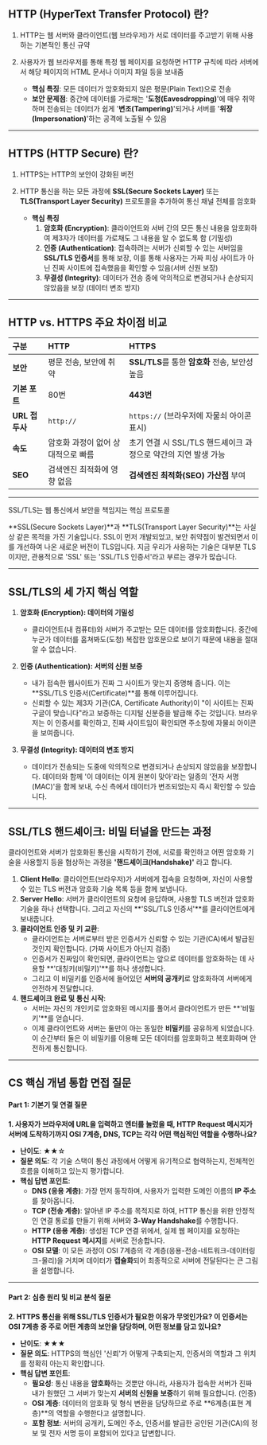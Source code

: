## HTTP (HyperText Transfer Protocol) 란? 

1. HTTP는 웹 서버와 클라이언트(웹 브라우저)가 서로 데이터를 주고받기 위해 사용하는 기본적인 통신 규약

2. 사용자가 웹 브라우저를 통해 특정 웹 페이지를 요청하면 HTTP 규칙에 따라 서버에서 해당 페이지의 HTML 문서나 이미지 파일 등을 보내줌

    -   **핵심 특징**: 모든 데이터가 암호화되지 않은 평문(Plain Text)으로 전송
    -   **보안 문제점**: 중간에 데이터를 가로채는 '**도청(Eavesdropping)**'에 매우 취약하며 전송되는 데이터가 쉽게 '**변조(Tampering)**'되거나 서버를 '**위장(Impersonation)**'하는 공격에 노출될 수 있음

---

## HTTPS (HTTP Secure) 란? 

1. HTTPS는 HTTP의 보안이 강화된 버전

2. HTTP 통신을 하는 모든 과정에 **SSL(Secure Sockets Layer)** 또는 **TLS(Transport Layer Security)** 프로토콜을 추가하여 통신 채널 전체를 암호화

    -   **핵심 특징**
        1.  **암호화 (Encryption)**: 클라이언트와 서버 간의 모든 통신 내용을 암호화하여 제3자가 데이터를 가로채도 그 내용을 알 수 없도록 함 (기밀성)
        2.  **인증 (Authentication)**: 접속하려는 서버가 신뢰할 수 있는 서버임을 **SSL/TLS 인증서**를 통해 보장, 이를 통해 사용자는 가짜 피싱 사이트가 아닌 진짜 사이트에 접속했음을 확인할 수 있음(서버 신원 보장)
        3.  **무결성 (Integrity)**: 데이터가 전송 중에 악의적으로 변경되거나 손상되지 않았음을 보장 (데이터 변조 방지)

---

## HTTP vs. HTTPS 주요 차이점 비교 

| 구분 | **HTTP** | **HTTPS** |
| :--- | :--- | :--- |
| **보안** | 평문 전송, 보안에 취약 | **SSL/TLS**를 통한 **암호화** 전송, 보안성 높음 |
| **기본 포트** | 80번 | **443번** |
| **URL 접두사** | `http://` | `https://` (브라우저에 자물쇠 아이콘 표시) |
| **속도** | 암호화 과정이 없어 상대적으로 빠름 | 초기 연결 시 SSL/TLS 핸드셰이크 과정으로 약간의 지연 발생 가능 |
| **SEO** | 검색엔진 최적화에 영향 없음 | **검색엔진 최적화(SEO) 가산점** 부여 |

---

SSL/TLS는 웹 통신에서 보안을 책임지는 핵심 프로토콜

**SSL(Secure Sockets Layer)**과 **TLS(Transport Layer Security)**는 사실상 같은 목적을 가진 기술입니다. SSL이 먼저 개발되었고, 보안 취약점이 발견되면서 이를 개선하여 나온 새로운 버전이 TLS입니다. 지금 우리가 사용하는 기술은 대부분 TLS이지만, 관용적으로 'SSL' 또는 'SSL/TLS 인증서'라고 부르는 경우가 많습니다.

---

## SSL/TLS의 세 가지 핵심 역할

1.  **암호화 (Encryption): 데이터의 기밀성** 
    -   클라이언트(내 컴퓨터)와 서버가 주고받는 모든 데이터를 암호화합니다. 중간에 누군가 데이터를 훔쳐봐도(도청) 복잡한 암호문으로 보이기 때문에 내용을 절대 알 수 없습니다.

2.  **인증 (Authentication): 서버의 신원 보증** 
    -   내가 접속한 웹사이트가 진짜 그 사이트가 맞는지 증명해 줍니다. 이는 **SSL/TLS 인증서(Certificate)**를 통해 이루어집니다.
    -   신뢰할 수 있는 제3자 기관(CA, Certificate Authority)이 "이 사이트는 진짜 구글이 맞습니다"라고 보증하는 디지털 신분증을 발급해 주는 것입니다. 브라우저는 이 인증서를 확인하고, 진짜 사이트임이 확인되면 주소창에 자물쇠 아이콘을 보여줍니다.

3.  **무결성 (Integrity): 데이터의 변조 방지** 
    -   데이터가 전송되는 도중에 악의적으로 변경되거나 손상되지 않았음을 보장합니다. 데이터와 함께 '이 데이터는 이게 원본이 맞아'라는 일종의 '전자 서명(MAC)'을 함께 보내, 수신 측에서 데이터가 변조되었는지 즉시 확인할 수 있습니다.

---

## SSL/TLS 핸드셰이크: 비밀 터널을 만드는 과정

클라이언트와 서버가 암호화된 통신을 시작하기 전에, 서로를 확인하고 어떤 암호화 기술을 사용할지 등을 협상하는 과정을 **'핸드셰이크(Handshake)'** 라고 합니다.

1.  **Client Hello**: 클라이언트(브라우저)가 서버에게 접속을 요청하며, 자신이 사용할 수 있는 TLS 버전과 암호화 기술 목록 등을 함께 보냅니다.
2.  **Server Hello**: 서버가 클라이언트의 요청에 응답하며, 사용할 TLS 버전과 암호화 기술을 하나 선택합니다. 그리고 자신의 **'SSL/TLS 인증서'**를 클라이언트에게 보내줍니다.
3.  **클라이언트 인증 및 키 교환**:
    -   클라이언트는 서버로부터 받은 인증서가 신뢰할 수 있는 기관(CA)에서 발급된 것인지 확인합니다. (가짜 사이트가 아닌지 검증)
    -   인증서가 진짜임이 확인되면, 클라이언트는 앞으로 데이터를 암호화하는 데 사용할 **'대칭키(비밀키)'**를 하나 생성합니다.
    -   그리고 이 비밀키를 인증서에 들어있던 **서버의 공개키**로 암호화하여 서버에게 안전하게 전달합니다.
4.  **핸드셰이크 완료 및 통신 시작**:
    -   서버는 자신의 개인키로 암호화된 메시지를 풀어서 클라이언트가 만든 **'비밀키'**를 얻습니다.
    -   이제 클라이언트와 서버는 둘만이 아는 동일한 **비밀키**를 공유하게 되었습니다. 이 순간부터 둘은 이 비밀키를 이용해 모든 데이터를 암호화하고 복호화하며 안전하게 통신합니다.

---

## CS 핵심 개념 통합 면접 질문

#### **Part 1: 기본기 및 연결 질문**

**1. 사용자가 브라우저에 URL을 입력하고 엔터를 눌렀을 때, HTTP Request 메시지가 서버에 도착하기까지 OSI 7계층, DNS, TCP는 각각 어떤 핵심적인 역할을 수행하나요?**
* **난이도**: ★★☆
* **질문 의도**: 각 기술 스택이 통신 과정에서 어떻게 유기적으로 협력하는지, 전체적인 흐름을 이해하고 있는지 평가합니다.
* **핵심 답변 포인트**:
    * **DNS (응용 계층)**: 가장 먼저 동작하며, 사용자가 입력한 도메인 이름의 **IP 주소**를 찾아옵니다.
    * **TCP (전송 계층)**: 알아낸 IP 주소를 목적지로 하여, HTTP 통신을 위한 안정적인 연결 통로를 만들기 위해 서버와 **3-Way Handshake**를 수행합니다.
    * **HTTP (응용 계층)**: 생성된 TCP 연결 위에서, 실제 웹 페이지를 요청하는 **HTTP Request 메시지**를 서버로 전송합니다.
    * **OSI 모델**: 이 모든 과정이 OSI 7계층의 각 계층(응용-전송-네트워크-데이터링크-물리)을 거치며 데이터가 **캡슐화**되어 최종적으로 서버에 전달된다는 큰 그림을 설명합니다.

---

#### **Part 2: 심층 원리 및 비교 분석 질문**

**2. HTTPS 통신을 위해 SSL/TLS 인증서가 필요한 이유가 무엇인가요? 이 인증서는 OSI 7계층 중 주로 어떤 계층의 보안을 담당하며, 어떤 정보를 담고 있나요?**
* **난이도**: ★★★
* **질문 의도**: HTTPS의 핵심인 '신뢰'가 어떻게 구축되는지, 인증서의 역할과 그 위치를 정확히 아는지 확인합니다.
* **핵심 답변 포인트**:
    * **필요성**: 통신 내용을 **암호화**하는 것뿐만 아니라, 사용자가 접속한 서버가 진짜 내가 원했던 그 서버가 맞는지 **서버의 신원을 보증**하기 위해 필요합니다. (인증)
    * **OSI 계층**: 데이터의 암호화 및 형식 변환을 담당하므로 주로 **6계층(표현 계층)**의 역할을 수행한다고 설명합니다.
    * **포함 정보**: 서버의 공개키, 도메인 주소, 인증서를 발급한 공인된 기관(CA)의 정보 및 전자 서명 등이 포함되어 있다고 답변합니다.